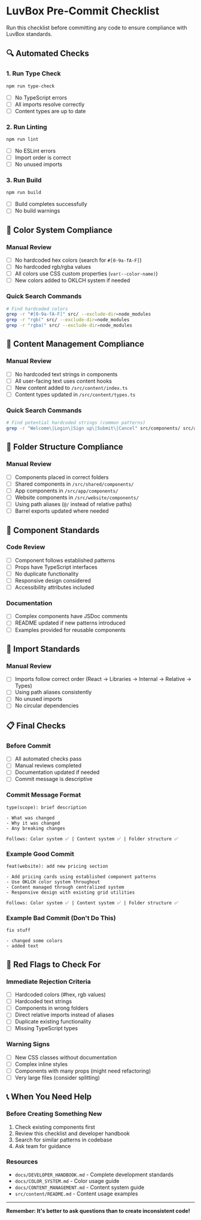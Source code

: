 # LuvBox Pre-Commit Checklist

Run this checklist before committing any code to ensure compliance with LuvBox standards.

## 🔍 Automated Checks

### 1. Run Type Check
```bash
npm run type-check
```
- [ ] No TypeScript errors
- [ ] All imports resolve correctly
- [ ] Content types are up to date

### 2. Run Linting
```bash
npm run lint
```
- [ ] No ESLint errors
- [ ] Import order is correct
- [ ] No unused imports

### 3. Run Build
```bash
npm run build
```
- [ ] Build completes successfully
- [ ] No build warnings

## 🎨 Color System Compliance

### Manual Review
- [ ] No hardcoded hex colors (search for `#[0-9a-fA-F]`)
- [ ] No hardcoded rgb/rgba values
- [ ] All colors use CSS custom properties (`var(--color-name)`)
- [ ] New colors added to OKLCH system if needed

### Quick Search Commands
```bash
# Find hardcoded colors
grep -r "#[0-9a-fA-F]" src/ --exclude-dir=node_modules
grep -r "rgb(" src/ --exclude-dir=node_modules
grep -r "rgba(" src/ --exclude-dir=node_modules
```

## 📝 Content Management Compliance

### Manual Review
- [ ] No hardcoded text strings in components
- [ ] All user-facing text uses content hooks
- [ ] New content added to `/src/content/index.ts`
- [ ] Content types updated in `/src/content/types.ts`

### Quick Search Commands
```bash
# Find potential hardcoded strings (common patterns)
grep -r "Welcome\|Login\|Sign up\|Submit\|Cancel" src/components/ src/app/ src/website/
```

## 📁 Folder Structure Compliance

### Manual Review
- [ ] Components placed in correct folders
- [ ] Shared components in `/src/shared/components/`
- [ ] App components in `/src/app/components/`
- [ ] Website components in `/src/website/components/`
- [ ] Using path aliases (`@/` instead of relative paths)
- [ ] Barrel exports updated where needed

## 🧩 Component Standards

### Code Review
- [ ] Component follows established patterns
- [ ] Props have TypeScript interfaces
- [ ] No duplicate functionality
- [ ] Responsive design considered
- [ ] Accessibility attributes included

### Documentation
- [ ] Complex components have JSDoc comments
- [ ] README updated if new patterns introduced
- [ ] Examples provided for reusable components

## 🔧 Import Standards

### Manual Review
- [ ] Imports follow correct order (React → Libraries → Internal → Relative → Types)
- [ ] Using path aliases consistently
- [ ] No unused imports
- [ ] No circular dependencies

## 📋 Final Checks

### Before Commit
- [ ] All automated checks pass
- [ ] Manual reviews completed
- [ ] Documentation updated if needed
- [ ] Commit message is descriptive

### Commit Message Format
```
type(scope): brief description

- What was changed
- Why it was changed
- Any breaking changes

Follows: Color system ✅ | Content system ✅ | Folder structure ✅
```

### Example Good Commit
```
feat(website): add new pricing section

- Add pricing cards using established component patterns
- Use OKLCH color system throughout
- Content managed through centralized system
- Responsive design with existing grid utilities

Follows: Color system ✅ | Content system ✅ | Folder structure ✅
```

### Example Bad Commit (Don't Do This)
```
fix stuff

- changed some colors
- added text
```

## 🚨 Red Flags to Check For

### Immediate Rejection Criteria
- [ ] Hardcoded colors (#hex, rgb values)
- [ ] Hardcoded text strings
- [ ] Components in wrong folders
- [ ] Direct relative imports instead of aliases
- [ ] Duplicate existing functionality
- [ ] Missing TypeScript types

### Warning Signs
- [ ] New CSS classes without documentation
- [ ] Complex inline styles
- [ ] Components with many props (might need refactoring)
- [ ] Very large files (consider splitting)

## 📞 When You Need Help

### Before Creating Something New
1. Check existing components first
2. Review this checklist and developer handbook
3. Search for similar patterns in codebase
4. Ask team for guidance

### Resources
- `docs/DEVELOPER_HANDBOOK.md` - Complete development standards
- `docs/COLOR_SYSTEM.md` - Color usage guide  
- `docs/CONTENT_MANAGEMENT.md` - Content system guide
- `src/content/README.md` - Content usage examples

---

**Remember: It's better to ask questions than to create inconsistent code!**
